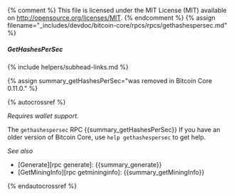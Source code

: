 {% comment %}
This file is licensed under the MIT License (MIT) available on
http://opensource.org/licenses/MIT.
{% endcomment %}
{% assign filename="_includes/devdoc/bitcoin-core/rpcs/rpcs/gethashespersec.md" %}

##### GetHashesPerSec
{% include helpers/subhead-links.md %}

{% assign summary_getHashesPerSec="was removed in Bitcoin Core 0.11.0." %}

{% autocrossref %}

*Requires wallet support.*

The `gethashespersec` RPC {{summary_getHashesPerSec}} If you have an older
version of Bitcoin Core, use `help gethashespersec` to get help.

*See also*

* [Generate][rpc generate]: {{summary_generate}}
* [GetMiningInfo][rpc getmininginfo]: {{summary_getMiningInfo}}

{% endautocrossref %}
